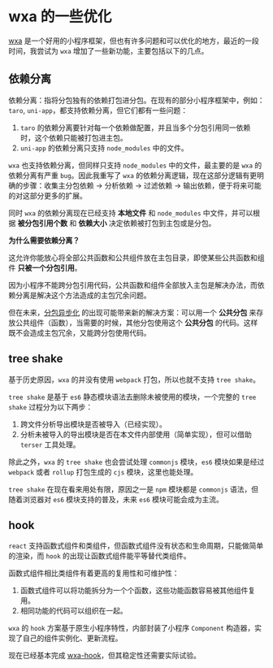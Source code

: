 # wxa 的一些优化

[wxa](https://webank.gitee.io/wxa/) 是一个好用的小程序框架，但也有许多问题和可以优化的地方，最近的一段时间，我尝试为 `wxa` 增加了一些新功能，主要包括以下的几点。

## 依赖分离

依赖分离：指将分包独有的依赖打包进分包。在现有的部分小程序框架中，例如：`taro`, `uni-app`，都支持依赖分离，但它们都有一些问题：

1. `taro` 的依赖分离要针对每一个依赖做配置，并且当多个分包引用同一依赖时，这个依赖只能被打包进主包。
2. `uni-app` 的依赖分离只支持 `node_modules` 中的文件。

`wxa` 也支持依赖分离，但同样只支持 `node_modules` 中的文件，最主要的是 `wxa` 的依赖分离有严重 `bug`。因此我重写了 `wxa` 的依赖分离逻辑，现在这部分逻辑有更明确的步骤：收集主分包依赖 -> 分析依赖 -> 过滤依赖 -> 输出依赖，便于将来可能的对这部分更多的扩展。

同时 `wxa` 的依赖分离现在已经支持 **本地文件** 和 `node_modules` 中文件，并可以根据 **被分包引用个数** 和 **依赖大小** 决定依赖被打包到主包或是分包。

**为什么需要依赖分离？**

这允许你能放心将全部公共函数和公共组件放在主包目录，即使某些公共函数和组件 **只被一个分包引用**。

因为小程序不能跨分包引用代码，公共函数和组件全部放入主包是解决办法，而依赖分离是解决这个方法造成的主包冗余问题。

但在未来，[分包异步化](https://developers.weixin.qq.com/miniprogram/dev/framework/subpackages/async.html) 的出现可能带来新的解决方案：可以用一个 **公共分包** 来存放公共组件（函数），当需要的时候，其他分包使用这个 **公共分包** 的代码。这样既不会造成主包冗余，又能跨分包使用代码。

## tree shake

基于历史原因，`wxa` 的并没有使用 `webpack` 打包，所以也就不支持 `tree shake`。

`tree shake` 是基于 `es6` 静态模块语法去删除未被使用的模块，一个完整的 `tree shake` 过程分为以下两步：

1. 跨文件分析导出模块是否被导入（已经实现）。
2. 分析未被导入的导出模块是否在本文件内部使用（简单实现），但可以借助 `terser` 工具处理。

除此之外，`wxa` 的 `tree shake` 也会尝试处理 `commonjs` 模块，`es6` 模块如果是经过 `webpack` 或者 `rollup` 打包生成的 `cjs` 模块，这里也能处理。

`tree shake` 在现在看来用处有限，原因之一是 `npm` 模块都是 `commonjs` 语法，但随着浏览器对 `es6` 模块支持的普及，未来 `es6` 模块可能会成为主流。

## hook

`react` 支持函数式组件和类组件，但函数式组件没有状态和生命周期，只能做简单的渲染，而 `hook` 的出现让函数式组件能平等替代类组件。

函数式组件相比类组件有着更高的复用性和可维护性：

1. 函数式组件可以将功能拆分为一个个函数，这些功能函数容易被其他组件复用。
2. 相同功能的代码可以组织在一起。

`wxa` 的 `hook` 方案基于原生小程序特性，内部封装了小程序 `Component` 构造器，实现了自己的组件实例化、更新流程。

现在已经基本完成 [wxa-hook](http://git.weoa.com/mumblefe/wxa-hook/tree/dev-v3)，但其稳定性还需要实际试验。
